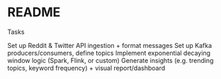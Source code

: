 # README
Tasks

Set up Reddit & Twitter API ingestion + format messages
Set up Kafka producers/consumers, define topics
Implement exponential decaying window logic (Spark, Flink, or custom)
Generate insights (e.g. trending topics, keyword frequency) + visual report/dashboard
